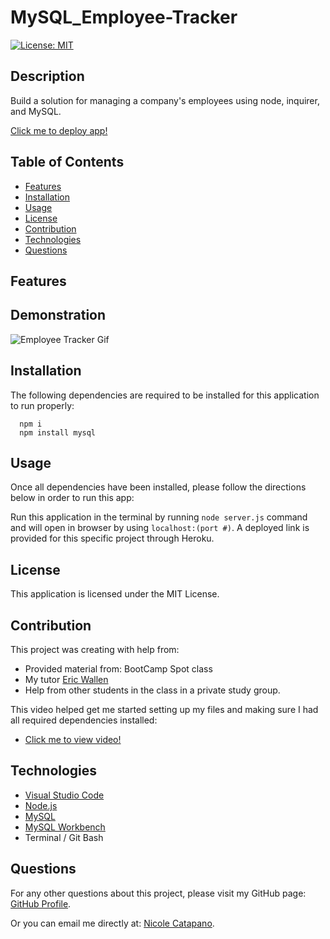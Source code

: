 # MySQL_Employee-Tracker


[![License: MIT](https://img.shields.io/badge/License-MIT-yellow.svg)](https://opensource.org/licenses/MIT)

## Description

Build a solution for managing a company's employees using node, inquirer, and MySQL.

[Click me to deploy app!](https://)

## Table of Contents

- [Features](#features)
- [Installation](#installation)
- [Usage](#usage)
- [License](#license)
- [Contribution](#contribution)
- [Technologies](#technologies)
- [Questions](#questions)

## Features



## Demonstration

![Employee Tracker Gif](./public/assets/images/)

## Installation

The following dependencies are required to be installed for this application to run properly:

      npm i
      npm install mysql

## Usage

Once all dependencies have been installed, please follow the directions below in order to run this app:

Run this application in the terminal by running `node server.js` command and will open in browser by using `localhost:(port #)`. A deployed link is provided for this specific project through Heroku.

## License

This application is licensed under the MIT License.

## Contribution

This project was creating with help from:

- Provided material from: BootCamp Spot class
- My tutor [Eric Wallen](https://github.com/ericwallen)
- Help from other students in the class in a private study group.

This video helped get me started setting up my files and making sure I had all required dependencies installed:

- [Click me to view video!](https://www.youtube.com)

## Technologies

- [Visual Studio Code](https://code.visualstudio.com/)
- [Node.js](https://nodejs.org/en/)
- [MySQL](https://dev.mysql.com/)
- [MySQL Workbench](https://dev.mysql.com/downloads/workbench/)
- Terminal / Git Bash

## Questions

For any other questions about this project, please visit my GitHub page: [GitHub Profile](https://github.com/nsc9605/Express_NoteTaker).

Or you can email me directly at: [Nicole Catapano](mailto:nsc9605@gmail.com).

